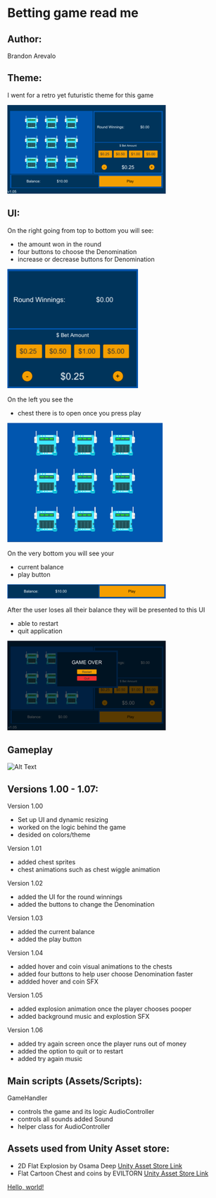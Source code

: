 # Betting game read me

## Author: 
Brandon Arevalo

## Theme:
I went for a retro yet futuristic theme for this game

![Image of right side UI](https://github.com/ArevaloBrandon115/Betting_Game/blob/master/Images/Full_Game_UI.png?raw=true)

## UI:

On the right going from top to bottom you will see:
- the amount won in the round
- four buttons to choose the Denomination
- increase or decrease buttons for Denomination

![Image of right side UI](https://github.com/ArevaloBrandon115/Betting_Game/blob/master/Images/Betting_Amount_UI.png?raw=true)

On the left you see the 
- chest there is to open once you press play

![Image of left side UI](https://github.com/ArevaloBrandon115/Betting_Game/blob/master/Images/Chest_UI.png?raw=true)

On the very bottom you will see your 
- current balance 
- play button

![Image of bottom side UI](https://github.com/ArevaloBrandon115/Betting_Game/blob/master/Images/Bottom_Play_Button_UI.png?raw=true)

After the user loses all their balance they will be presented to this UI
- able to restart
- quit application

![Image of left side UI](https://github.com/ArevaloBrandon115/Betting_Game/blob/master/Images/Restart_Quit_UI.png?raw=true)

## Gameplay

![Alt Text](https://github.com/ArevaloBrandon115/Betting_Game/blob/master/Videos/Gameplay_Gif.gif?raw=true)


## Versions 1.00 - 1.07:

Version 1.00
  - Set up UI and dynamic resizing 
  - worked on the logic behind the game
  - desided on colors/theme

Version 1.01
  - added chest sprites
  - chest animations such as chest wiggle animation

Version 1.02
  - added the UI for the round winnings
  - added the buttons to change the Denomination

Version 1.03
  - added the current balance
  - added the play button

Version 1.04
  - added hover and coin visual animations to the chests
  - added four buttons to help user choose Denomination faster
  - addded hover and coin SFX

Version 1.05
  - added explosion animation once the player chooses pooper
  - added background music and explostion SFX

Version 1.06
  - added try again screen once the player runs out of money
  - added the option to quit or to restart
  - added try again music

## Main scripts (Assets/Scripts):

GameHandler
  - controls the game and its logic
AudioController
  - controls all sounds added
Sound
  - helper class for AudioController

## Assets used from Unity Asset store:
- 2D Flat Explosion by Osama Deep
[Unity Asset Store Link](https://assetstore.unity.com/packages/2d/textures-materials/2d-flat-explosion-66932)
- Flat Cartoon Chest and coins by EVILTORN
[Unity Asset Store Link](https://assetstore.unity.com/packages/tools/sprite-management/flat-cartoon-chests-and-coins-187033)

<a href="https://assetstore.unity.com/packages/tools/sprite-management/flat-cartoon-chests-and-coins-187033" target="_blank">Hello, world!</a>
